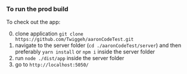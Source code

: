 ### To run the prod build

To check out the app:

0. clone application `git clone https://github.com/Twiggeh/aaronCodeTest.git`
1. navigate to the server folder (`cd ./aaronCodeTest/server`) and then preferably `yarn install` or `npm i` inside the server folder
2. run `node ./dist/app` inside the server folder
3. go to `http://localhost:5050/`
